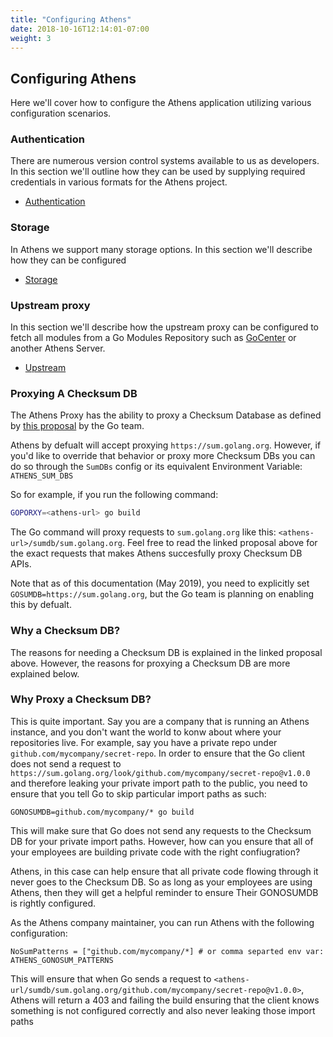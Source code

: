 ```yaml
---
title: "Configuring Athens"
date: 2018-10-16T12:14:01-07:00
weight: 3
---
```


## Configuring Athens
Here we'll cover how to configure the Athens application utilizing various configuration scenarios.

### Authentication
There are numerous version control systems available to us as developers.  In this section we'll outline how they can be used by supplying required credentials in various formats for the Athens project.

 - [Authentication](/configuration/authentication)
 
### Storage
In Athens we support many storage options. In this section we'll describe how they can be configured

 - [Storage](/configuration/storage)


 ### Upstream proxy
 In this section we'll describe how the upstream proxy can be configured to fetch all modules from a Go Modules Repository such as [GoCenter](https://gocenter.io) or another Athens Server.

  - [Upstream](/configuration/upstream)

### Proxying A Checksum DB
The Athens Proxy has the ability to proxy a Checksum Database as defined by [this proposal](https://go.googlesource.com/proposal/+/master/design/25530-sumdb.md) by the Go team.

Athens by defualt will accept proxying `https://sum.golang.org`. However, if you'd like to override that behavior or proxy more Checksum DBs you can do so through the `SumDBs` config or its equivalent Environment Variable: `ATHENS_SUM_DBS` 

So for example, if you run the following command: 

```bash
GOPORXY=<athens-url> go build
```

The Go command will proxy requests to `sum.golang.org` like this: `<athens-url>/sumdb/sum.golang.org`. Feel free to read the linked proposal above for the exact requests that makes Athens succesfully proxy Checksum DB APIs. 

Note that as of this documentation (May 2019), you need to explicitly set `GOSUMDB=https://sum.golang.org`, but the Go team is planning on enabling this by defualt. 

### Why a Checksum DB? 

The reasons for needing a Checksum DB is explained in the linked proposal above. However, the reasons for proxying a Checksum DB are more explained below. 

### Why Proxy a Checksum DB? 

This is quite important. Say you are a company that is running an Athens instance, and you don't want the world to konw about where your 
repositories live. For example, say you have a private repo under `github.com/mycompany/secret-repo`. In order to ensure that the Go client 
does not send a request to `https://sum.golang.org/look/github.com/mycompany/secret-repo@v1.0.0` and therefore leaking your private import path to the public, you need to ensure that you tell Go to skip particular import paths as such: 

```
GONOSUMDB=github.com/mycompany/* go build
```

This will make sure that Go does not send any requests to the Checksum DB for your private import paths. 
However, how can you ensure that all of your employees are building private code with the right confiugration? 

Athens, in this case can help ensure that all private code flowing through it never goes to the Checksum DB. So as long as your employees are using Athens, then they will get a helpful reminder to ensure Their GONOSUMDB is rightly configured. 

As the Athens company maintainer, you can run Athens with the following configuration: 

`NoSumPatterns = ["github.com/mycompany/*] # or comma separted env var: ATHENS_GONOSUM_PATTERNS`

This will ensure that when Go sends a request to `<athens-url/sumdb/sum.golang.org/github.com/mycompany/secret-repo@v1.0.0>`, Athens will return a 403 and failing the build ensuring that the client knows something is not configured correctly and also never leaking those import paths